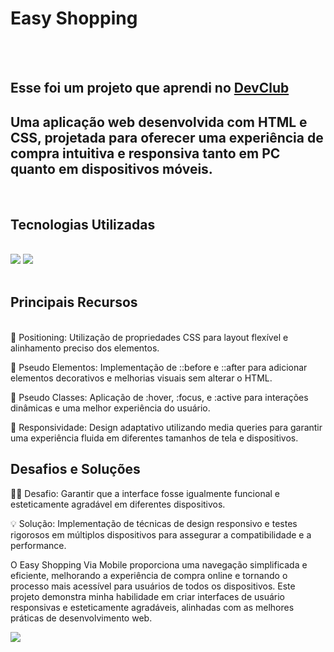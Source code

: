 <h1>Easy Shopping</h1>
<br>
<br>
<h2>Esse foi um projeto que aprendi no <a href="https://rodolfomori.com.br/devclub">DevClub</a></h2>
<h2>Uma aplicação web desenvolvida com HTML e CSS, projetada para oferecer uma experiência de compra intuitiva e responsiva tanto em PC quanto em dispositivos móveis.</h2>
<br>
<h2>Tecnologias Utilizadas</h2>
<br>
<img src="https://img.shields.io/badge/HTML5-E34F26?style=for-the-badge&logo=html5&logoColor=white">
<img src="https://img.shields.io/badge/CSS3-1572B6?style=for-the-badge&logo=css3&logoColor=white">
<br>
<br>
<h2>Principais Recursos</h2>
<br>
🔸 Positioning: Utilização de propriedades CSS para layout flexível e alinhamento preciso dos elementos.

🔸 Pseudo Elementos: Implementação de ::before e ::after para adicionar elementos decorativos e melhorias visuais sem alterar o HTML.

🔸 Pseudo Classes: Aplicação de :hover, :focus, e :active para interações dinâmicas e uma melhor experiência do usuário.

🔸 Responsividade: Design adaptativo utilizando media queries para garantir uma experiência fluida em diferentes tamanhos de tela e dispositivos.
<br>
<h2>Desafios e Soluções</h2>

💪🏻 Desafio: Garantir que a interface fosse igualmente funcional e esteticamente agradável em diferentes dispositivos.

💡 Solução: Implementação de técnicas de design responsivo e testes rigorosos em múltiplos dispositivos para assegurar a compatibilidade e a performance.

O Easy Shopping Via Mobile proporciona uma navegação simplificada e eficiente, melhorando a experiência de compra online e tornando o processo mais acessível para usuários de todos os dispositivos. Este projeto demonstra minha habilidade em criar interfaces de usuário responsivas e esteticamente agradáveis, alinhadas com as melhores práticas de desenvolvimento web.


<img src="https://github.com/Vando2106/easy-shopping/blob/main/assets/Design%20sem%20nome.png?raw=true"/>
